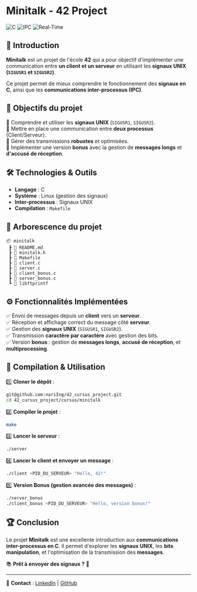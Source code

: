 # Minitalk - 42 Project

![C](https://img.shields.io/badge/Language-C-red?style=for-the-badge&logo=c)
![IPC](https://img.shields.io/badge/Interprocess%20Communication-Signals-green?style=for-the-badge&logo=linux)
![Real-Time](https://img.shields.io/badge/Real--Time-Communication-blue?style=for-the-badge&logo=clockify)

## 🚀 Introduction

**Minitalk** est un projet de l'école **42** qui a pour objectif d'implémenter une communication entre **un client et un serveur** en utilisant les **signaux UNIX (`SIGUSR1` et `SIGUSR2`)**.

Ce projet permet de mieux comprendre le fonctionnement des **signaux en C**, ainsi que les **communications inter-processus (IPC)**.

## 📌 Objectifs du projet

🔹 Comprendre et utiliser les **signaux UNIX** (`SIGUSR1`, `SIGUSR2`).  
🔹 Mettre en place une communication entre **deux processus** (Client/Serveur).  
🔹 Gérer des transmissions **robustes** et optimisées.  
🔹 Implémenter une version **bonus** avec la gestion de **messages longs** et **d'accusé de réception**.  

## 🛠️ Technologies & Outils

- **Langage** : C  
- **Système** : Linux (gestion des signaux)  
- **Inter-processus** : Signaux UNIX  
- **Compilation** : `Makefile`

## 📂 Arborescence du projet

```
📦 minitalk
 ┣ 📜 README.md
 ┣ 📜 minitalk.h
 ┣ 📜 Makefile
 ┣ 📜 client.c
 ┣ 📜 server.c
 ┣ 📜 client_bonus.c
 ┣ 📜 server_bonus.c
 ┗ 📂 libftprintf
```

## ⚙️ Fonctionnalités Implémentées

✅ Envoi de messages depuis un **client** vers un **serveur**.  
✅ Réception et affichage correct du message côté **serveur**.  
✅ Gestion des **signaux UNIX** (`SIGUSR1`, `SIGUSR2`).  
✅ Transmission **caractère par caractère** avec gestion des bits.  
✅ Version **bonus** : gestion de **messages longs**, **accusé de réception**, et **multiprocessing**.

## 📌 Compilation & Utilisation

1️⃣ **Cloner le dépôt** :
```bash
git@github.com:nariIng/42_cursus_project.git
cd 42_cursus_project/cursus/minitalk
```

2️⃣ **Compiler le projet** :
```bash
make
```

3️⃣ **Lancer le serveur** :
```bash
./server
```

4️⃣ **Lancer le client et envoyer un message** :
```bash
./client <PID_DU_SERVEUR> "Hello, 42!"
```

5️⃣ **Version Bonus (gestion avancée des messages)** :
```bash
./server_bonus
./client_bonus <PID_DU_SERVEUR> "Hello, version bonus!"
```

## 🏆 Conclusion

Le projet **Minitalk** est une excellente introduction aux **communications inter-processus en C**. Il permet d'explorer les **signaux UNIX**, les **bits manipulation**, et l'optimisation de la transmission des **messages**.

📚 **Prêt à envoyer des signaux ?** 🚀

---

🔗 **Contact** : [LinkedIn](www.linkedin.com/in/emmanuela-narindranjanahary-7194272a7) | [GitHub](https://github.com/nariIng/)


